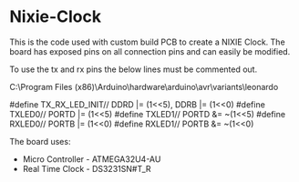 # Nixie-Clock

This is the code used with custom build PCB to create a NIXIE Clock. 
The board has exposed pins on all connection pins and can easily be modified.

To use the tx and rx pins the below lines must be commented out.

C:\Program Files (x86)\Arduino\hardware\arduino\avr\variants\leonardo

#define TX_RX_LED_INIT//	DDRD |= (1<<5), DDRB |= (1<<0)
#define TXLED0//			PORTD |= (1<<5)
#define TXLED1//			PORTD &= ~(1<<5)
#define RXLED0//			PORTB |= (1<<0)
#define RXLED1//			PORTB &= ~(1<<0)

The board uses:

- Micro Controller - ATMEGA32U4-AU
- Real Time Clock - DS3231SN#T_R

